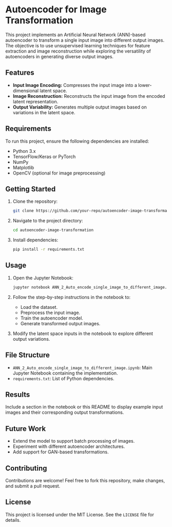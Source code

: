 
# Autoencoder for Image Transformation

This project implements an Artificial Neural Network (ANN)-based autoencoder to transform a single input image into different output images. The objective is to use unsupervised learning techniques for feature extraction and image reconstruction while exploring the versatility of autoencoders in generating diverse output images.

## Features
- **Input Image Encoding:** Compresses the input image into a lower-dimensional latent space.
- **Image Reconstruction:** Reconstructs the input image from the encoded latent representation.
- **Output Variability:** Generates multiple output images based on variations in the latent space.

## Requirements
To run this project, ensure the following dependencies are installed:
- Python 3.x
- TensorFlow/Keras or PyTorch
- NumPy
- Matplotlib
- OpenCV (optional for image preprocessing)

## Getting Started
1. Clone the repository:
   ```bash
   git clone https://github.com/your-repo/autoencoder-image-transformation.git
   ```
2. Navigate to the project directory:
   ```bash
   cd autoencoder-image-transformation
   ```
3. Install dependencies:
   ```bash
   pip install -r requirements.txt
   ```

## Usage
1. Open the Jupyter Notebook:
   ```bash
   jupyter notebook ANN_2_Auto_encode_single_image_to_different_image.ipynb
   ```
2. Follow the step-by-step instructions in the notebook to:
   - Load the dataset.
   - Preprocess the input image.
   - Train the autoencoder model.
   - Generate transformed output images.

3. Modify the latent space inputs in the notebook to explore different output variations.

## File Structure
- `ANN_2_Auto_encode_single_image_to_different_image.ipynb`: Main Jupyter Notebook containing the implementation.
- `requirements.txt`: List of Python dependencies.

## Results
Include a section in the notebook or this README to display example input images and their corresponding output transformations.

## Future Work
- Extend the model to support batch processing of images.
- Experiment with different autoencoder architectures.
- Add support for GAN-based transformations.

## Contributing
Contributions are welcome! Feel free to fork this repository, make changes, and submit a pull request.

## License
This project is licensed under the MIT License. See the `LICENSE` file for details.
